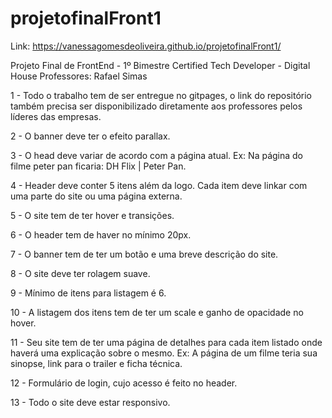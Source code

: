 # projetofinalFront1

Link: https://vanessagomesdeoliveira.github.io/projetofinalFront1/

Projeto Final de FrontEnd - 1º Bimestre Certified Tech Developer - Digital House
Professores: Rafael Simas


1 - Todo o trabalho tem de ser entregue no gitpages, o link do repositório também precisa ser disponibilizado diretamente aos professores pelos líderes das empresas.

2 - O banner deve ter o efeito parallax.

3 - O head deve variar de acordo com a página atual. Ex: Na página do filme peter pan ficaria: DH Flix | Peter Pan.

4 - Header deve conter 5 itens além da logo. Cada item deve linkar com uma parte do site ou uma página externa.

5 - O site tem de ter hover e transições.

6 - O header tem de haver no mínimo 20px.

7 - O banner tem de ter um botão e uma breve descrição do site.

8 - O site deve ter rolagem suave.

9 - Mínimo de itens para listagem é 6.

10 - A listagem dos itens tem de ter um scale e ganho de opacidade no hover.

11 - Seu site tem de ter uma página de detalhes para cada item listado onde haverá uma explicação sobre o mesmo. Ex: A página de um filme teria sua sinopse, link para o trailer e ficha técnica.

12 - Formulário de login, cujo acesso é feito no header.

13 - Todo o site deve estar responsivo.
